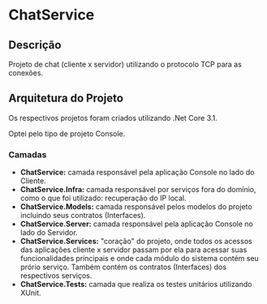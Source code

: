 # ChatService

## Descrição

Projeto de chat (cliente x servidor) utilizando o protocolo TCP para as conexões.

## Arquitetura do Projeto

Os respectivos projetos foram criados utilizando .Net Core 3.1.

Optei pelo tipo de projeto Console.

### Camadas

- **ChatService:** camada responsável pela aplicação Console no lado do Cliente.
- **ChatService.Infra:** camada responsável por serviços fora do domínio, como o que foi utilizado: recuperação do IP local.
- **ChatService.Models:** camada responsável pelos modelos do projeto incluindo seus contratos (Interfaces).
- **ChatService.Server:** camada responsável pela aplicação Console no lado do Servidor.
- **ChatService.Services:** "coração" do projeto, onde todos os acessos das aplicações cliente x servidor passam por ela para acessar suas funcionalidades principais e onde cada módulo do sistema contém seu prório serviço. 
Também contém os contratos (Interfaces) dos respectivos serviços.
- **ChatService.Tests:** camada que realiza os testes unitários utilizando XUnit.

